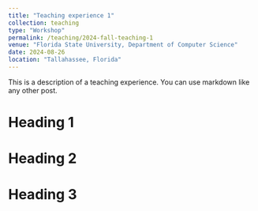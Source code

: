 ```yaml
---
title: "Teaching experience 1"
collection: teaching
type: "Workshop"
permalink: /teaching/2024-fall-teaching-1
venue: "Florida State University, Department of Computer Science"
date: 2024-08-26
location: "Tallahassee, Florida"
---
```


This is a description of a teaching experience. You can use markdown like any other post.

Heading 1
======

Heading 2
======

Heading 3
======
